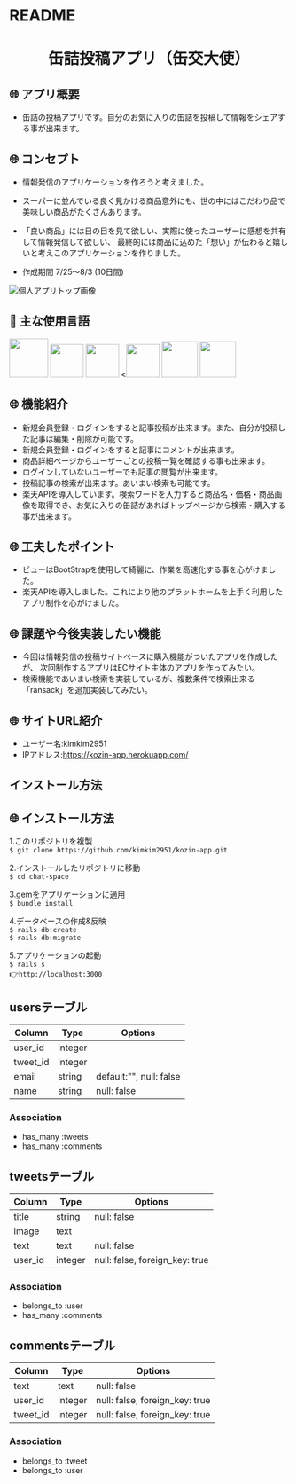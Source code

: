 # README
<h1 align="center">缶詰投稿アプリ（缶交大使）</h1>

## :globe_with_meridians: アプリ概要
- 缶詰の投稿アプリです。自分のお気に入りの缶詰を投稿して情報をシェアする事が出来ます。

## :globe_with_meridians: コンセプト
- 情報発信のアプリケーションを作ろうと考えました。
- スーパーに並んでいる良く見かける商品意外にも、世の中にはこだわり品で美味しい商品がたくさんあります。
- 「良い商品」には日の目を見て欲しい、実際に使ったユーザーに感想を共有して情報発信して欲しい、
  最終的には商品に込めた「想い」が伝わると嬉しいと考えこのアプリケーションを作りました。

- 作成期間 7/25〜8/3 (10日間)

 <a>![個人アプリトップ画像](https://user-images.githubusercontent.com/67769876/93285573-23ae1d80-f810-11ea-8dec-a76dbf6464f4.gif)</a>

## :paperclip: 主な使用言語
<a><img src="https://user-images.githubusercontent.com/39142850/71774533-1ddf1780-2fb4-11ea-8560-753bed352838.png" width="70px;" /></a> <!-- rubyのロゴ -->
<a><img src="https://user-images.githubusercontent.com/39142850/71774548-731b2900-2fb4-11ea-99ba-565546c5acb4.png" height="60px;" /></a> <!-- RubyOnRailsのロゴ -->
<a><img src="https://user-images.githubusercontent.com/39142850/71774618-b32edb80-2fb5-11ea-9050-d5929a49e9a5.png" height="60px;" /></a> <!-- Hamlのロゴ -->
<a><<img src="https://user-images.githubusercontent.com/39142850/71774644-115bbe80-2fb6-11ea-822c-568eabde5228.png" height="60px" /></a> <!-- Scssのロゴ -->
<a><img src="https://user-images.githubusercontent.com/39142850/71774768-d064a980-2fb7-11ea-88ad-4562c59470ae.png" height="65px;" /></a> <!-- jQueryのロゴ -->
<a><img src="https://user-images.githubusercontent.com/67769876/91068711-a0196a80-e66f-11ea-9e03-92d97eef5736.png" height="65px;" /></a> <!-- herokuのロゴ -->



## :globe_with_meridians: 機能紹介
- 新規会員登録・ログインをすると記事投稿が出来ます。また、自分が投稿した記事は編集・削除が可能です。
- 新規会員登録・ログインをすると記事にコメントが出来ます。
- 商品詳細ページからユーザーごとの投稿一覧を確認する事も出来ます。
- ログインしていないユーザーでも記事の閲覧が出来ます。
- 投稿記事の検索が出来ます。あいまい検索も可能です。
- 楽天APIを導入しています。検索ワードを入力すると商品名・価格・商品画像を取得でき、お気に入りの缶詰があればトップページから検索・購入する事が出来ます。

## :globe_with_meridians: 工夫したポイント
- ビューはBootStrapを使用して綺麗に、作業を高速化する事を心がけました。
- 楽天APIを導入しました。これにより他のプラットホームを上手く利用したアプリ制作を心がけました。

## :globe_with_meridians: 課題や今後実装したい機能
- 今回は情報発信の投稿サイトベースに購入機能がついたアプリを作成したが、
  次回制作するアプリはECサイト主体のアプリを作ってみたい。
- 検索機能であいまい検索を実装しているが、複数条件で検索出来る「ransack」を追加実装してみたい。

## :globe_with_meridians: サイトURL紹介
- ユーザー名:kimkim2951
- IPアドレス:https://kozin-app.herokuapp.com/ 

## インストール方法
## :globe_with_meridians: インストール方法
1.このリポジトリを複製<br>
`$ git clone https://github.com/kimkim2951/kozin-app.git`

2.インストールしたリポジトリに移動<br>
`$ cd chat-space`

3.gemをアプリケーションに適用<br>
`$ bundle install`<br>

4.データベースの作成&反映<br>
`$ rails db:create`<br>
`$ rails db:migrate`<br>

5.アプリケーションの起動<br>
`$ rails s`<br>
:point_right:`http://localhost:3000`

## usersテーブル
|Column|Type|Options|
|------|----|-------|
|user_id|integer||
|tweet_id|integer||
|email|string|default:"", null: false|
|name|string|null: false|
### Association
- has_many :tweets
- has_many :comments

## tweetsテーブル
|Column|Type|Options|
|------|----|-------|
|title|string|null: false|
|image|text||
|text|text|null: false|
|user_id|integer|null: false, foreign_key: true|
### Association
- belongs_to :user
- has_many :comments

## commentsテーブル
|Column|Type|Options|
|------|----|-------|
|text|text|null: false|
|user_id|integer|null: false, foreign_key: true|
|tweet_id|integer|null: false, foreign_key: true|
### Association
- belongs_to :tweet
- belongs_to :user


